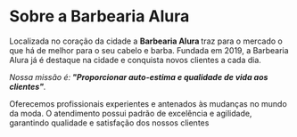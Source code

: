 <!DOCTYPE html>
<html lang="pt-br">
<title> Barbearia alura </title>
 <meta charset="utf-8">
<h1>Sobre a Barbearia Alura</h1>

 <p>Localizada no coração da cidade a <strong>Barbearia Alura </strong>traz para o mercado o que há de melhor para o seu cabelo e barba. Fundada em 2019, a   Barbearia Alura já é destaque na cidade e conquista novos clientes a cada dia.</p>

 <p><em>Nossa missão é:<strong> "Proporcionar auto-estima e qualidade de vida aos clientes"</strong>.</em></p>

 <p>Oferecemos profissionais experientes e antenados às mudanças no mundo da moda. O atendimento possui padrão de excelência e agilidade, garantindo    qualidade e satisfação dos nossos clientes</p>
</html>
